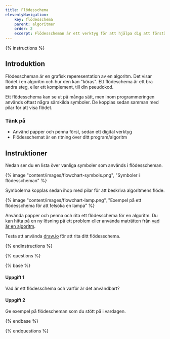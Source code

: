 ```yaml
---
title: Flödesschema
eleventyNavigation:
    key: flödesschema
    parent: algoritmer
    order: 2
    excerpt: Flödesscheman är ett verktyg för att hjälpa dig att förstå hur en algoritm fungerar.
---
```


{% instructions %}

## Introduktion

Flödesscheman är en grafisk reperesentation av en algoritm. Det visar flödet i en algoritm och hur den kan "köras".
Ett flödeschema är ett bra andra steg, eller ett komplement, till din pseudokod.

Ett flödesschema kan se ut på många sätt, men inom programmeringen används oftast några särskilda symboler. De kopplas sedan samman med pilar för att visa flödet.

### Tänk på

-   Använd papper och penna först, sedan ett digital verktyg
-   Flödesschemat är en ritning över ditt program/algoritm

## Instruktioner

Nedan ser du en lista över vanliga symboler som används i flödesscheman.

{% image "content/images/flowchart-symbols.png", "Symboler i flödesscheman" %}

Symbolerna kopplas sedan ihop med pilar för att beskriva algoritmens flöde.

{% image "content/images/flowchart-lamp.png", "Exempel på ett flödesschema för att felsöka en lampa" %}

Använda papper och penna och rita ett flödesschema för en algoritm. Du kan hitta på en ny lösning på ett problem eller använda maträtten från [vad är en algoritm](../vad_ar_en_algoritm).

Testa att använda [draw.io](https://www.draw.io/) för att rita ditt flödesschema.

{% endinstructions %}

{% questions %}

{% base %}

#### Uppgift 1

Vad är ett flödesschema och varför är det användbart?

#### Uppgift 2

Ge exempel på flödescheman som du stött på i vardagen.

{% endbase %}

{% endquestions %}
